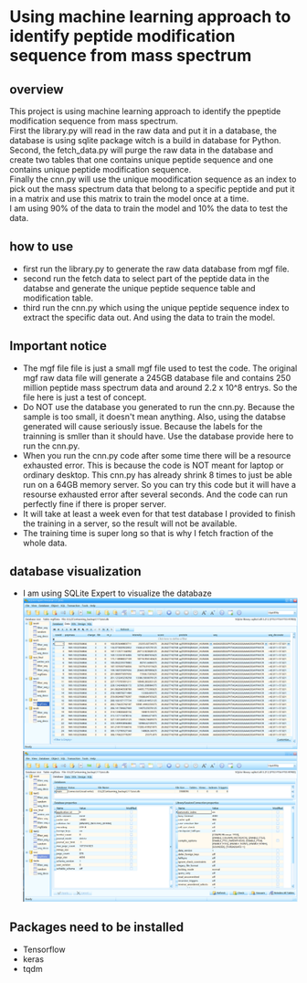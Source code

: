 # Using machine learning approach to identify peptide modification sequence from mass spectrum
## overview
This project is using machine learning approach to identify the ppeptide modification sequence from mass spectrum. <br>
First the library.py will read in the raw data and put it in a database, the database is using sqlite package witch is a build in database for Python.<br>
Second, the fetch_data.py will purge the raw data in the database and create two tables that one contains unique peptide sequence and one contains unique peptide modification sequence.<br>
Finally the cnn.py will use the unique moodification sequence as an index to pick out the mass spectrum data that belong to a specific peptide and put it in a matrix and use this matrix to train the model once at a time.<br>
I am using 90% of the data to train the model and 10% the data to test the data.
## how to use
* first run the library.py to generate the raw data database from mgf file.
* second run the fetch data to select part of the peptide data in the databse and generate the unique peptide sequence table and modification table.
* third run the cnn.py which using the unique peptide sequence index to extract the specific data out. And using the data to train the model.
## Important notice
* The mgf file file is just a small mgf file used to test the code. The original mgf raw data file will generate a 245GB database file and contains 250 million peptide mass spectrum data and around 2.2 x 10^8 entrys. So the file here is just a test of concept.
* Do NOT use the database you generated to run the cnn.py. Because the sample is too small, it doesn't mean anything. Also, using the databse generated will cause seriously issue. Because the labels for the trainning is smller than it should have. Use the database provide here to run the cnn.py.
* When you run the cnn.py code after some time there will be a resource exhausted error. This is because the code is NOT meant for laptop or ordinary desktop. This cnn.py has already shrink 8 times to just be able run on a 64GB memory server. So you can try this code but it will have a resourse exhausted error after several seconds. And the code can run perfectly fine if there is proper server.
* It will take at least a week even for that test database I provided to finish the training in a server, so the result will not be available.
* The training time is super long so that is why I fetch fraction of the whole data.
## database visualization
* I am using SQLite Expert to visualize the databaze<br>
![image](https://github.com/IRONMANMARK/MS-machine-learning/blob/master/visualization/database_visual.png)
![image](https://github.com/IRONMANMARK/MS-machine-learning/blob/master/visualization/database_visual2.png)
## Packages need to be installed
* Tensorflow
* keras
* tqdm
